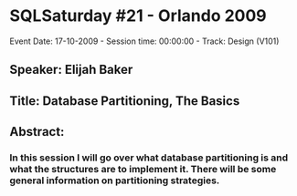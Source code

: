 # SQLSaturday #21 - Orlando 2009
Event Date: 17-10-2009 - Session time: 00:00:00 - Track: Design (V101)
## Speaker: Elijah Baker
## Title: Database Partitioning, The Basics
## Abstract:
### In this session I will go over what database partitioning is and what the structures are to implement it.  There will be some general information on partitioning strategies. 

